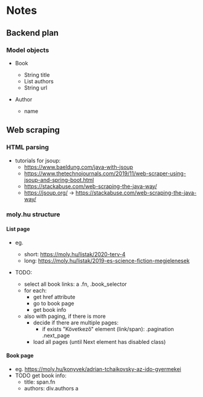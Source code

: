 # Notes

## Backend plan

### Model objects

* Book
    * String title
    * List<Author> authors
    * String url
    
* Author
    * name    


## Web scraping

### HTML parsing
* tutorials for jsoup: 
    - https://www.baeldung.com/java-with-jsoup
    - https://www.thetechnojournals.com/2019/11/web-scraper-using-jsoup-and-spring-boot.html
    - https://stackabuse.com/web-scraping-the-java-way/
    - https://jsoup.org/ -> https://stackabuse.com/web-scraping-the-java-way/


### moly.hu structure

#### List page
* eg.
    * short: https://moly.hu/listak/2020-terv-4
    * long: https://moly.hu/listak/2019-es-science-fiction-megjelenesek
   
* TODO:
    - select all book links:  a .fn, .book_selector
    - for each:
        - get href attribute
        - go to book page
        - get book info
    - also with paging, if there is more
        - decide if there are multiple pages:
            * if exists "Következő" element (link/span):  .pagination .next_page
        - load all pages (until Next element has disabled class)
    
#### Book page
* eg. https://moly.hu/konyvek/adrian-tchaikovsky-az-ido-gyermekei
* TODO get book info: 
    * title:  span.fn
    * authors:  div.authors a
